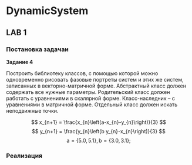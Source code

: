 # DynamicSystem

## LAB 1

### Постановка задачаи
**Задание 4**

Построить библиотеку классов, с помощью которой можно одновременно рисовать фазовые портреты систем и этих же систем, записанных в векторно-матричной форме. Абстрактный класс должен содержать все нужные параметры. Родительский класс должен работать с уравнениями в скалярной форме. Класс-наследник – c уравнениями в матричной форме. Отдельный класс должен искать неподвижные точки.

$$
x_{n+1} = \frac{x_{n}\left(a-x_{n}-y_{n}\right)}{3}
$$
$$
y_{n+1} = \frac{y_{n}\left(b y_{n}-x_{n}\right)}{3}
$$
$$
\mathrm{a} = \{5.0,5.1\}, \mathrm{b} = \{3.0,3.1\};
$$


### Реализация



